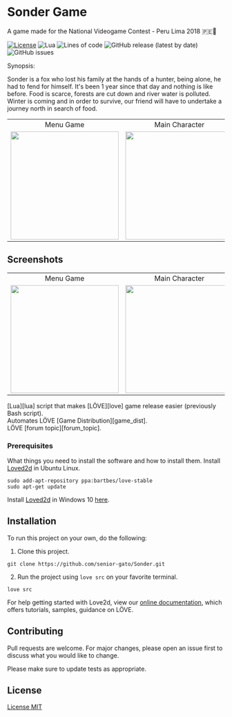 # Sonder Game
A game made for the National Videogame Contest - Peru Lima 2018 🇵🇪🦊

[![License](http://img.shields.io/:license-mit-blue.svg)](http://doge.mit-license.org)
![Lua](https://img.shields.io/badge/Lua-5.1%2C%20JIT-blue.svg)
![Lines of code](https://img.shields.io/tokei/lines/github.com/senior-gato/Sonder)
![GitHub release (latest by date)](https://img.shields.io/github/v/release/senior-gato/Sonder)
![GitHub issues](https://img.shields.io/github/issues/senior-gato/Sonder)


Synopsis:

Sonder is a fox who lost his family at the hands of a hunter, being alone, he had to fend for himself. It's been 1 year since that day and nothing is like before. Food is scarce, forests are cut down and river water is polluted.
Winter is coming and in order to survive, our friend will have to undertake a journey north in search of food.


|     |     |
| :-: | :-: |
|  Menu Game | Main Character |
|  <img src="https://user-images.githubusercontent.com/21184536/44635089-ee071500-a966-11e8-9d9f-f4fe13c56458.png" height="250" />   |  <img src="https://user-images.githubusercontent.com/21184536/44634844-7932db80-a964-11e8-85ef-2cc8fad41c68.png" height="250" />    |




## Screenshots

|     |     |
| :-: | :-: |
|  Menu Game | Main Character |
|  <img src="" height="250" />   |  <img src="" height="250" />    |

[Lua][lua] script that makes [LÖVE][love] game release easier (previously
Bash script).\
Automates LÖVE [Game Distribution][game_dist].\
LÖVE [forum topic][forum_topic].

### Prerequisites

What things you need to install the software and how to install them. Install [Loved2d](https://love2d.org/) in Ubuntu Linux.

```
sudo add-apt-repository ppa:bartbes/love-stable
sudo apt-get update
```
Install [Loved2d](https://love2d.org/) in Windows 10 [here](https://www.planimeter.org/grid-sdk/tutorials/Getting_Started).
## Installation

To run this project on your own, do the following: 
1. Clone this project.
```
git clone https://github.com/senior-gato/Sonder.git
```

2. Run the project using `love src` on your favorite terminal.
```
love src
```

For help getting started with Love2d, view our
[online documentation](https://love2d.org/wiki/Getting_Started), which offers tutorials,
samples, guidance on LÖVE.

## Contributing
Pull requests are welcome. For major changes, please open an issue first to discuss what you would like to change.

Please make sure to update tests as appropriate.

## License
[License MIT](https://choosealicense.com/licenses/mit/)